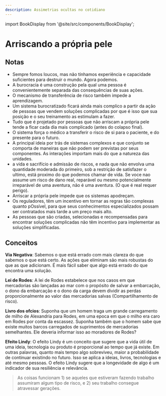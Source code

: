 ```yaml
---
description: Assimetrias ocultas no cotidiano
---
```

import BookDisplay from '@site/src/components/BookDisplay';

# Arriscando a própria pele

<BookDisplay 
  title="Arriscando a própria pele"
  author="Nassim Nicholas Taleb"
  coverImage="https://online.fliphtml5.com/qcgcj/hgmg/files/thumb/1.webp?1630484462&1630484462"
  publishDate="2018"
  summary="Arriscando a própria pele é um livro que explora a importância de assumir riscos pessoais e as consequências de decisões tomadas sem responsabilidade direta. Taleb argumenta que sistemas complexos e burocráticos muitas vezes falham porque aqueles que os criam não enfrentam as consequências diretas de suas ações. O autor defende que a verdadeira sabedoria e eficácia vêm da experiência prática e do envolvimento direto com os riscos, em vez de soluções teóricas ou burocráticas. A obra é uma crítica à desconexão entre teoria e prática, enfatizando a necessidade de responsabilidade pessoal na tomada de decisões."
/>


## Notas

- Sempre fomos loucos, mas não tínhamos experiência e capacidade suficientes para destruir o mundo. Agora podemos.
- A burocracia é uma construção pela qual uma pessoa é convenientemente separada das consequências de suas ações.
- O mecanismo de transferência de risco também impede a aprendizagem.
- Um sistema burocratizado ficará ainda mais complico a partir da ação de pessoas que vendem soluções complicadas por que é isso que sua posição e o seu treinamento as estimulam a fazer.
- Tudo que é projetado por pessoas que não arriscam a própria pele tende a ficar cada dia mais complicado (antes do colapso final).
- O sistema força o médico a transferir o risco de si para o paciente, e do presente para o futuro.
- A principal ideia por trás de sistemas complexos e que conjunto se comporta de maneiras que não podem ser previstas por seus componentes. As interações importam mais do que a natureza das unidades.
- a vida e sacrifício e admissão de riscos, e nada que não envolva uma quantidade moderada do primeiro, sob a restrição de satisfazer o ultimo, está proximo do que podemos chamar de vida. Se voce nao assume um risco de dano real, reparável ou mesmo potencialmente irreparável de
uma aventura, não é uma aventura. (O que é real requer perigo).
- Arriscar a própria pele impede que os sistemas apodreçam.
- Os reguladores, têm um incentivo em tornar as regras tão complexas quanto pOssível, para que seus conhecimentos especializados possam ser contratados mais tarde a um preço mais alto.
- As pessoas que são criadas, selecionadas e recompensadas para encontrar soluções complicadas não têm incentivo para implementar as soluções simplificadas.

## Conceitos

**Via Negativa**: Sabemos o que está errado com mais clareza do que sabemos o que está certo. As ações que eliminam são mais robustas do que as que adicionam. É mais fácil saber que algo está errado do que encontra uma solução.

**Lei de Rodes**: A lei de Rodes estabelece que nos casos em que mercadorias são lançadas ao mar com o propósito de salvar a embarcação, o dono da embarcação e o dono da carga devem dividir as perdas proporcionalmente ao valor das mercadorias salvas (Compartilhamento de risco).

**Livro dos ofcios**: Suponha que um homem traga um grande carregamento de milho de Alexandria para Rodes, em uma epoca em que o milho era caro em Rodes por conta da escassez. Suponha também que o homem sabe que existe muitos barcos carregados de suprimentos de mercadorias semelhantes. Ele deveria informar isso ao moradores de Rodes?


**Efeito Lindy**: O efeito Lindy é um conceito que sugere que a vida útil de uma ideia, tecnologia ou produto é proporcional ao tempo que já existe. Em outras palavras, quanto mais tempo algo sobreviveu, maior a probabilidade de continuar existindo no futuro. Isso se aplica a ideias, livros, tecnologias e até mesmo pessoas. O efeito Lindy sugere que a longevidade de algo é um indicador de sua resiliência e relevância.

> As coisas funcionam 1) se aqueles que estiveram fazendo trabalho assumiram algum tipo de risco, e 2) seu trabalho consegue atravessar gerações.

